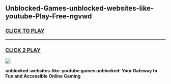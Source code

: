 
## Unblocked-Games-unblocked-websites-like-youtube-Play-Free-ngvwd
<h3>
<a href="https://premium76.site?title=unblocked-websites-like-youtube&ref=19M">CLICK TO PLAY</a></h3>
<hr>

<h3>
<a href="https://premium76.site?title=unblocked-websites-like-youtube&ref=19M">CLICK 2 PLAY</a>
  
</h3>

<a href="https://premium76.site?title=unblocked-websites-like-youtube&ref=19M"><img src="https://clearcache.store/games.png"></a>


**unblocked-websites-like-youtube games unblocked: Your Gateway to Fun and Accessible Online Gaming**
